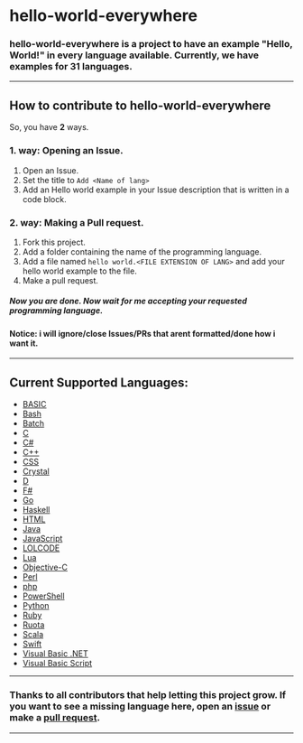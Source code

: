 # hello-world-everywhere
### **hello-world-everywhere** is a project to have an example "Hello, World!" in every language available. Currently, we have examples for 31 languages.
***
## How to contribute to **hello-world-everywhere**
So, you have **2** ways.
### 1. way: Opening an Issue.
1. Open an Issue.
1. Set the title to `Add <Name of lang>`
1. Add an Hello world example in your Issue description that is written in a code block.

### 2. way: Making a Pull request.
1. Fork this project.
1. Add a folder containing the name of the programming language.
1. Add a file named `hello world.<FILE EXTENSION OF LANG>` and add your hello world example to the file.
1. Make a pull request.

##### Now you are done. Now wait for me accepting your requested programming language.
#### Notice: i will ignore/close Issues/PRs that arent formatted/done how i want it.
***
## Current Supported Languages:
* [BASIC](https://en.wikipedia.org/wiki/BASIC)
* [Bash](https://en.wikipedia.org/wiki/Bash_(Unix_shell))
* [Batch](https://en.wikipedia.org/wiki/Batch_file)
* [C](https://en.wikipedia.org/wiki/C_(programming_language))
* [C#](https://wikipedia.org/wiki/C_Sharp_(programming_language))
* [C++](https://en.wikipedia.org/wiki/C%2B%2B)
* [CSS](https://en.wikipedia.org/wiki/Cascading_Style_Sheets)
* [Crystal](https://en.wikipedia.org/wiki/Crystal_(programming_language))
* [D](https://en.wikipedia.org/wiki/D_(programming_language))
* [F#](https://en.wikipedia.org/wiki/F_Sharp_(programming_language))
* [Go](https://en.wikipedia.org/wiki/Go_(programming_language))
* [Haskell](https://en.wikipedia.org/wiki/Haskell_(programming_language))
* [HTML](https://en.wikipedia.org/wiki/HTML)
* [Java](https://en.wikipedia.org/wiki/Java_(programming_language))
* [JavaScript](https://en.wikipedia.org/wiki/JavaScript)
* [LOLCODE](https://en.wikipedia.org/wiki/LOLCODE)
* [Lua](https://en.wikipedia.org/wiki/Lua_(programming_language))
* [Objective-C](https://en.wikipedia.org/wiki/Objective-C)
* [Perl](https://en.wikipedia.org/wiki/Perl)
* [php](https://en.wikipedia.org/wiki/PHP)
* [PowerShell](https://en.wikipedia.org/wiki/PowerShell)
* [Python](https://en.wikipedia.org/wiki/Python_(programming_language))
* [Ruby](https://en.wikipedia.org/wiki/Ruby_(programming_language))
* [Ruota](https://github.com/Ruota-Lang/Ruota/blob/master/README.md)
* [Scala](https://en.wikipedia.org/wiki/Scala_(programming_language))
* [Swift](https://en.wikipedia.org/wiki/Swift_(programming_language))
* [Visual Basic .NET](https://en.wikipedia.org/wiki/Visual_Basic_.NET)
* [Visual Basic Script](https://en.wikipedia.org/wiki/VBScript)
***
### Thanks to all contributors that help letting this project grow. If you want to see a missing language here, open an [issue](https://github.com/ApfelTV/hello-world-everywhere/issues) or make a [pull request](https://github.com/ApfelTV/hello-world-everywhere/pulls).
***
